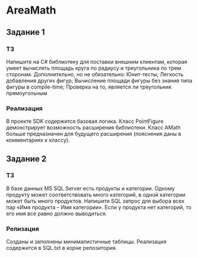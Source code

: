 # AreaMath
## Задание 1
### ТЗ
Напишите на C# библиотеку для поставки внешним клиентам, которая умеет вычислять площадь круга по радиусу и треугольника по трем сторонам.
Дополнительно, но не обязательно: Юнит-тесты; Легкость добавления других фигур; Вычисление площади фигуры без знания типа фигуры в compile-time; Проверка на то, является ли треугольник прямоугольным
### Реализация
В проекте SDK содержится базовая логика. Класс PointFigure демонстрирует возможность расширения библиотеки. Класс AMath больше предназначен для будущего расширения (пояснения даны в комментариях к классу).

## Задание 2
### ТЗ
В базе данных MS SQL Server есть продукты и категории. Одному продукту может соответствовать много категорий, в одной категории может быть много продуктов. Напишите SQL запрос для выбора всех пар «Имя продукта – Имя категории». Если у продукта нет категорий, то его имя все равно должно выводиться.

### Релизация
Созданы и заполнены минималистичные таблицы. Реализация содержится в SQL.txt в корне репозитория.
